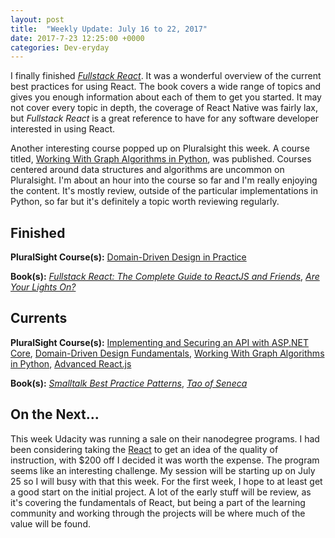 ```yaml
---
layout: post
title:  "Weekly Update: July 16 to 22, 2017"
date: 2017-7-23 12:25:00 +0000
categories: Dev-eryday
---
```

I finally finished *[Fullstack React][rjs]*. It was a wonderful overview of the current best practices for using React. The book covers a wide range of topics and gives you enough information about each of them to get you started. It may not cover every topic in depth, the coverage of React Native was fairly lax, but *Fullstack React* is a great reference to have for any software developer interested in using React.

Another interesting course popped up on Pluralsight this week. A course titled, [Working With Graph Algorithms in Python][graph], was published. Courses centered around data structures and algorithms are uncommon on Pluralsight. I'm about an hour into the course so far and I'm really enjoying the content. It's mostly review, outside of the particular implementations in Python, so far but it's definitely a topic worth reviewing regularly. 

Finished
--------
**PluralSight Course(s):** [Domain-Driven Design in Practice][ddd2]

**Book(s):** *[Fullstack React: The Complete Guide to ReactJS and Friends][rjs]*, *[Are Your Lights On?][lights]*

Currents
--------
**PluralSight Course(s):** [Implementing and Securing an API with ASP.NET Core][core], [Domain-Driven Design Fundamentals][ddd], [Working With Graph Algorithms in Python][graph], [Advanced React.js][arjs]

**Book(s):** *[Smalltalk Best Practice Patterns][sbp]*, *[Tao of Seneca][tao]*

On the Next...
--------
This week Udacity was running a sale on their nanodegree programs. I had been considering taking the [React][react] to get an idea of the quality of instruction, with $200 off I decided it was worth the expense. The program seems like an interesting challenge. My session will be starting up on July 25 so I will busy with that this week. For the first week, I hope to at least get a good start on the initial project. A lot of the early stuff will be review, as it's covering the fundamentals of React, but being a part of the learning community and working through the projects will be where much of the value will be found.

[fun]: https://app.pluralsight.com/library/courses/csharp-applying-functional-principles/table-of-contents
[core]: https://app.pluralsight.com/library/courses/aspdotnetcore-implementing-securing-api/table-of-contents
[sbp]: https://www.amazon.com/Smalltalk-Best-Practice-Patterns-Kent/dp/013476904X
[ddd]: https://app.pluralsight.com/library/courses/domain-driven-design-fundamentals/table-of-contents
[pc]: https://www.amazon.com/Poor-Charlies-Almanack-Charles-Expanded/dp/1578645018/ref=sr_1_1?ie=UTF8&qid=1498098260&sr=8-1&keywords=poor+charlie%27s+almanack
[rjs]: https://www.fullstackreact.com/
[spec]: https://app.pluralsight.com/library/courses/csharp-specification-pattern/table-of-contents
[rop]: https://fsharpforfunandprofit.com/rop/
[rwr]: https://github.com/jeromedalbert/real-world-react?utm_campaign=React%2BNewsletter&utm_medium=web&utm_source=React_Newsletter_76
[rjsn]: http://reactjsnewsletter.com
[art]: https://www.amazon.com/War-Art-Through-Creative-Battles/dp/1936891026
[ddd2]: https://app.pluralsight.com/library/courses/domain-driven-design-in-practice/table-of-contents
[jsfun]: https://app.pluralsight.com/library/courses/javascript-functional-programming-fundamentals/table-of-contents
[red]: http://redux.js.org/
[lights]: https://www.amazon.com/Are-Your-Lights-Figure-Problem/dp/0932633161/ref=sr_1_1?ie=UTF8&qid=1500601956&sr=8-1&keywords=are+your+lights+on
[react]: https://www.udacity.com/course/react-nanodegree--nd019
[graph]: https://app.pluralsight.com/library/courses/graph-algorithms-python/table-of-contents
[arjs]: https://app.pluralsight.com/library/courses/reactjs-advanced/table-of-contents
[tao]: https://tim.blog/2017/07/06/tao-of-seneca/
